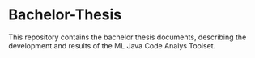 # Bachelor-Thesis
This repository contains the bachelor thesis documents, describing the development and results of the ML Java Code Analys Toolset.
